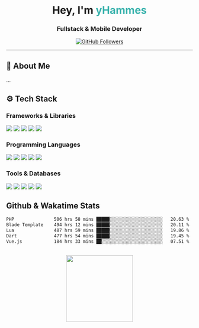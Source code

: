 <head>
  <link href="https://stackpath.bootstrapcdn.com/bootstrap/4.5.2/css/bootstrap.min.css" rel="stylesheet">
</head>

<h1 align="center">Hey, I'm <span style="color:#38B2AC;">yHammes</span></h1>
<h3 align="center">Fullstack & Mobile Developer</h3>

<p align="center">
  <a href="https://github.com/yHammes">
    <img src="https://img.shields.io/github/followers/yHammes?label=Follow&style=social" alt="GitHub Followers"/>
  </a>
</p>

---

## 🧠 About Me
...


## ⚙️ Tech Stack

### Frameworks & Libraries
<p>
  <img src="https://img.shields.io/badge/Laravel-FF2D20?style=for-the-badge&logo=laravel&logoColor=white"/>
  <img src="https://img.shields.io/badge/Flutter-38B2AC?style=for-the-badge&logo=flutter&logoColor=white"/>
  <img src="https://img.shields.io/badge/Vue.js-35495E?style=for-the-badge&logo=vuedotjs&logoColor=4FC08D"/>
  <img src="https://img.shields.io/badge/Tailwind_CSS-38B2AC?style=for-the-badge&logo=tailwind-css&logoColor=white"/>
  <img src="https://img.shields.io/badge/Bootstrap-563D7C?style=for-the-badge&logo=bootstrap&logoColor=white"/>
</p>

### Programming Languages
<p>
  <img src="https://img.shields.io/badge/PHP-777BB4?style=for-the-badge&logo=php&logoColor=white"/>
  <img src="https://img.shields.io/badge/Dart-0175C2?style=for-the-badge&logo=dart&logoColor=white"/>
  <img src="https://img.shields.io/badge/Lua-2C2D72?style=for-the-badge&logo=lua&logoColor=white"/>
  <img src="https://img.shields.io/badge/Python-3670A0?style=for-the-badge&logo=python&logoColor=ffdd54"/>
  <img src="https://img.shields.io/badge/JavaScript-F7DF1E?style=for-the-badge&logo=javascript&logoColor=black"/>
</p>

### Tools & Databases
<p>
  <img src="https://img.shields.io/badge/GIT-E44C30?style=for-the-badge&logo=git&logoColor=white"/>
  <img src="https://img.shields.io/badge/MySQL-00000F?style=for-the-badge&logo=mysql&logoColor=white"/>
  <img src="https://img.shields.io/badge/SQLite-07405E?style=for-the-badge&logo=sqlite&logoColor=white"/>
  <img src="https://img.shields.io/badge/Docker-2496ED?style=for-the-badge&logo=docker&logoColor=white"/>
  <img src="https://img.shields.io/badge/RabbitMQ-FF6600?style=for-the-badge&logo=rabbitmq&logoColor=white"/>
</p>

##

## Github & Wakatime Stats

<!--START_SECTION:waka-->

```txt
PHP               506 hrs 58 mins █████░░░░░░░░░░░░░░░░░░░░   20.63 %
Blade Template    494 hrs 12 mins █████░░░░░░░░░░░░░░░░░░░░   20.11 %
Lua               487 hrs 59 mins █████░░░░░░░░░░░░░░░░░░░░   19.86 %
Dart              477 hrs 54 mins █████░░░░░░░░░░░░░░░░░░░░   19.45 %
Vue.js            184 hrs 33 mins ██░░░░░░░░░░░░░░░░░░░░░░░   07.51 %
```

<!--END_SECTION:waka-->
##
<p align="center">
  <img height="180em" src="https://github-readme-stats-mu-bice-13.vercel.app/api?username=yHammes&show_icons=true&theme=dark&include_all_commits=true&count_private=true"/>
</p>
